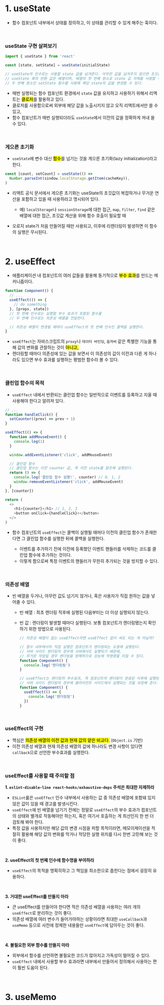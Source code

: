 # 1. useState
- 함수 컴포넌트 내부에서 상태를 정의하고, 이 상태를 관리할 수 있게 해주는 훅이다.
<br>

### useState 구현 살펴보기
```typescript
import { useState } from 'react'

const [state, setState] = useState(initialState)

// useState의 인수로는 사용할 state 값을 넘겨준다. 아무런 값을 넘겨주지 않으면 초깃값은 undefined다.
// useState 훅의 반환 값은 배열이며, 배열의 첫 번째 원소로 state 값 자체를 사용할 수 있고,
// 두 번째 원소인 setState 함수를 사용해 해당 state의 값을 변경할 수 있다.
```
- 매번 실행되는 함수 컴포넌트 환경에서 `state` 값을 유지하고 사용하기 위해서 리액트는 <mark>클로저</mark>를 활용하고 있다.
- 클로저를 사용함으로써 외부에 해당 값을 노출시키지 않고 오직 리액트에서만 쓸 수 있고,
- 함수 컴포넌트가 매번 실행되더라도 `useState`에서 이전의 값을 정확하게 꺼내 쓸 수 있다.
<br>

### 게으른 초기화
- `useState`에 변수 대신 <mark>함수</mark>를 넘기는 것을 게으른 초기화(lazy initialization)라고 한다.
```typescript
const [count, setCount] = useState(() =>
  Number.parseInt(sindow.localStorage.getItem(cacheKey)),
)
```
- 리액트 공식 문서에서 게으른 초기화는 useState의 초깃값이 복잡하거나 무거운 연산을 포함하고 있을 때 사용하라고 명시되어 있다.

  - 예) `localStorage`나 `sessionStorage`에 대한 접근, `map`, `filter`, `find` 같은 배열에 대한 접근, 초깃값 계산을 위해 함수 호출이 필요할 때
- 오로지 state가 처음 만들어질 때만 사용되고, 이후에 리렌더링이 발생하면 이 함수의 실행은 무시된다.
<br>

# 2. useEffect
- 애플리케이션 내 컴포넌트의 여러 값들을 활용해 동기적으로 <mark>부수 효과</mark>를 만드는 메커니즘이다.
```typescript
function Component() {
  // ...
  useEffect(() => {
    // do something
  }, [props, state])
  // 첫 번째 인수로는 실행할 부수 효과가 포함된 함수를
  // 두 번째 인수로는 의존성 배열을 전달한다.

  // 의존성 배열이 변경될 때마다 useEffect의 첫 번째 인수인 콜백을 실행한다.
}
```
- `useEffect`는 자바스크립트의 `proxy`나 `데이터 바인딩`, `옵저버` 같은 특별한 기능을 통해 값의 변화를 관찰하는 것이 <mark>아니고,</mark>
- 렌더링할 때마다 의존성에 있는 값을 보면서 이 의존성의 값이 이전과 다른 게 하나라도 있으면 부수 효과를 실행하는 평범한 함수라 볼 수 있다.
<br>

### 클린업 함수의 목적
- `useEffect` 내에서 반환되는 클린업 함수는 일반적으로 이벤트를 등록하고 지울 때 사용해야 한다고 알려져 있다.
```typescript
// ...
function handleClick() {
  setCounter((prev) => prev + 1)
}

useEffect(() => {
  function addMouseEvent() {
    console.log(1)
  }

  window.addEventListener('click', addMouseEvent)

  // 클린업 함수
  // 클린업 함수는 이전 counter 값, 즉 이전 state를 참조해 실행된다.
  return () => {
    console.log('클린업 함수 실행!', counter) // 0, 1, 2
    window.removeEventListener('click', addMouseEvent)
  }
}, [counter])

return (
  <>
    <h1>{counter}</h1> // 1, 2, 3
    <button onClick={handleClick}+</button>
  </>
)
```
- 함수 컴포넌트의 `useEffect`는 콜백이 실행될 때마다 이전의 클린업 함수가 존재한다면 그 클린업 함수를 실행한 뒤에 콜백을 실행한다.

  - 이벤트를 추가하기 전에 이전에 등록했던 이벤트 핸들러를 삭제하는 코드를 클린업 함수에 추가하는 것이다.
  - 이렇게 함으로써 특정 이벤트의 핸들러가 무한히 추가되는 것을 방지할 수 있다.
<br>

### 의존성 배열
- 빈 배열을 두거나, 아무런 값도 넘기지 않거나, 혹은 사용자가 직접 원하는 값을 넣어줄 수 있다.

  - 빈 배열 : 최초 렌더링 직후에 실행된 다음부터는 더 이상 실행되지 않는다.
  - 빈 값 : 렌더링이 발생할 때마다 실행된다. 보통 컴포넌트가 렌더링됐는지 확인하기 위한 방법으로 사용된다.

    ```typescript
    // 의존성 배열이 없는 useEffect라면 useEffect 없이 써도 되는 게 아닐까?

    // 함수 내부에서의 직접 실행은 컴포넌트가 렌더링되는 도중에 실행된다.
    // 서버 사이드 렌더링의 경우에 서버에서도 실행되기 때문에,
    // 무거운 작업일 경우 렌더링을 방해하므로 성능에 악영향을 미칠 수 있다.
    function Component() {
      console.log('렌더링됨')
    }

    // useEffect는 렌더링의 부수효과, 즉 컴포넌트의 렌더링이 완료된 이후에 실행된다.
    // 서버 사이드 렌더링의 경우에 클라이언트 사이드에서 실행되는 것을 보장해 준다.
    function Component() {
      useEffect(() => {
        console.log('렌더링됨')
      })
    }
    ```
<br>

### useEffect의 구현
- 핵심은 <mark>의존성 배열의 이전 값과 현재 값의 얕은 비교다.</mark> (`Object.is` 기반)
- 이전 의존성 배열과 현재 의존성 배열의 값에 하나라도 변경 사항이 있다면 `callback`으로 선언한 부수효과를 실행한다.
<br>

### useEffect를 사용할 때 주의할 점
**1. `eslint-disable-line react-hooks/exhaustive-deps` 주석은 최대한 자제하라**

  - `ESLint`룰은 `useEffect` 인수 내부에서 사용하는 값 중 의존성 배열에 포함돼 있지 않은 값이 있을 때 경고를 발생시킨다.
  - `useEffect`에 빈 배열을 넘기기 전에는 정말로 `useEffect`의 부수 효과가 컴포넌트의 상태와 별개로 작동해야만 하는지, 혹은 여기서 호출하는 게 최선인지 한 번 더 검토해 봐야 한다.
  - 특정 값을 사용하지만 해당 값의 변경 시점을 피할 목적이라면, 메모이제이션을 적절히 활용해 해당 값의 변화를 막거나 적당한 실행 위치를 다시 한번 고민해 보는 것이 좋다.
<br>

**2. useEffect의 첫 번째 인수에 함수명을 부여하라**

   - `useEffect`의 목적을 명확히하고 그 책임을 최소한으로 좁힌다는 점에서 굉장히 유용하다.
<br>  

**3. 거대한 useEffect를 만들지 마라**

  - 큰 useEffect를 만들어야 한다면 적은 의존성 배열을 사용하는 여러 개의 `useEffect`로 분리하는 것이 좋다.
  - 의존성 배열에 여러 변수가 들어가야하는 상황이라면 최대한 `useCallback`과 `useMemo` 등으로 사전에 정제한 내용들만 `useEffect`에 담아두는 것이 좋다.
<br>

**4. 불필요한 외부 함수를 만들지 마라**

  - 외부에서 함수를 선언하면 불필요한 코드가 많아지고 가독성이 떨어질 수 있다.
  - `useEffect` 내에서 사용할 부수 효과라면 내부에서 만들어서 정의해서 사용하는 편이 훨씬 도움이 된다.
<br>

# 3. useMemo
